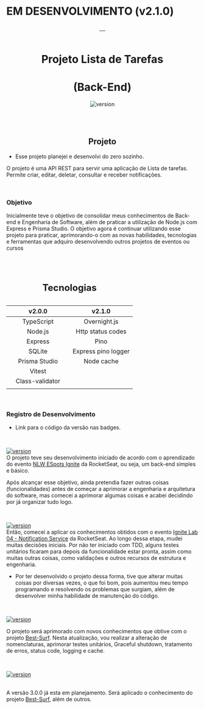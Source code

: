 # EM DESENVOLVIMENTO (v2.1.0)

<div align="center">
<a href="#projeto" target="_blank">
    <img align="center" src="https://img.shields.io/badge/-Projeto-05122A?style=flat&logo=Projeto" alt=""/>
  </a>
  <a href="#tecnologias">
     <img align="center" src="https://img.shields.io/badge/-Tecnologias-05122A?style=flat&logo=Tecnologias" alt=""/>
  </a>
  <a href="#instalação">
     <img align="center" src="https://img.shields.io/badge/-Execu%C3%A7%C3%A3o-05122A?style=flat&logo=Execu%C3%A7%C3%A3o" alt=""/>
  </a>
  <a href="#documentação">
     <img align="center" src="https://img.shields.io/badge/-Documenta%C3%A7%C3%A3o-05122A?style=flat&logo=Documenta%C3%A7%C3%A3o" alt=""/>
  </a>
  <a href="#backlog">
     <img align="center" src="https://img.shields.io/badge/-Backlog-05122A?style=flat&logo=Backlog" alt=""/>
  </a>
</div>

<br>

<div align="center">

# Projeto Lista de Tarefas


# (Back-End)
![version](https://img.shields.io/badge/version-2.0.0-white)


</div>

<br><br>

<div align="center">

## Projeto

</div>

- Esse projeto planejei e desenvolvi do zero sozinho. 


O projeto é uma API REST para servir uma aplicação de Lista de tarefas. Permite criar, editar, deletar, consultar e receber notificações.

<br>

### Objetivo 

Inicialmente teve o objetivo de consolidar meus conhecimentos de Back-end e Engenharia de Software, além de praticar a utilização de Node.js com Express e Prisma Studio. O objetivo agora é continuar utilizando esse projeto para praticar, aprimorando-o com as novas habilidades, tecnologias e ferramentas que adquiro desenvolvendo outros projetos de eventos ou cursos

<br>

<table width="300px" align="center">
      <caption> 
      <h2 align="center">         
          Tecnologias
      </h2> 
      </caption>	         
       <thead>                      
               <th width="50%px" style="text-align:center" colspan="1">v2.0.0</th>                  
               <th width="50%px" style="text-align:center" colspan="2">v2.1.0</th>                  
       </thead>
       <tbody align="center">          
           <tr>                           
                <td colspan="1">TypeScript</th>                              
                <td colspan="2">Overnight.js</th>                              
           </tr>
           <tr>             
                 <td colspan="1">Node.js</th>     
                 <td colspan="2">Http status codes</th>                               
           </tr>           
            <tr>             
                 <td colspan="1">Express</th>          
                 <td colspan="2">Pino</th>
           </tr>           
            <tr>             
                 <td colspan="1">SQLite</th>           
                 <td colspan="2">Express pino logger</th>                
           </tr>           
            <tr>             
                 <td colspan="1">Prisma Studio</th>   
                 <td colspan="2">Node cache</th>   
            </tr>   
            <tr>             
                 <td colspan="1">Vitest</th>   
                 <td colspan="2"></th>                    
            </tr>  
            <tr>             
                 <td colspan="1">Class-validator</th>   
                 <td colspan="2"></th>   
            </tr>  
            <tr>             
                 <td colspan="1"></th>   
                 <td colspan="2"></th>   
            </tr>       
       </tbody>
</table>

<br>

### Registro de Desenvolvimento

- Link para o código da versão nas badges.

<br>

<a href="" title="Não possui link da versão 1.0.0">![version](https://img.shields.io/badge/version-1.0.0-white)</a> 
<br>
O projeto teve seu desenvolvimento iniciado de acordo com o aprendizado do evento <a href="https://github.com/Lucasvmarangoni/NLW-Ignite-2022" target="_blank">NLW ESpots Ignite</a> da RocketSeat, ou seja, um back-end simples e básico.


Após alcançar esse objetivo, ainda pretendia fazer outras coisas (funcionalidades) antes de começar a aprimorar a engenharia e arquitetura do software, mas comecei a aprimorar algumas coisas e acabei decidindo por já organizar tudo logo.

<br>

<a href="https://github.com/Lucasvmarangoni/TaskList/commit/92bf7f0" title="clique para ver o código da versão 2.0.0">![version](https://img.shields.io/badge/version-2.0.0-white)</a> 
<br>
Então, comecei a aplicar os conhecimentos obtidos com o evento <a href="https://github.com/Lucasvmarangoni/notifications-service" target="_blank">Ignite Lab 04 - Notification Service</a> da RocketSeat. Ao longo dessa etapa, mudei muitas decisões iniciais. Por não ter iniciado com TDD, alguns testes unitários ficaram para depois da funcionalidade estar pronta, assim como muitas outras coisas, como validações e outros recursos de estrutura e engenharia. 

- Por ter desenvolvido o projeto dessa forma, tive que alterar muitas coisas por diversas vezes, o que foi bom, pois aumentou meu tempo programando e resolvendo os problemas que surgiam, além de desenvolver minha habilidade de manutenção do código.

<br>

<a href="" title="clique para ver o código da versão 2.1.0">![version](https://img.shields.io/badge/version-2.1.0-black)</a> 

O projeto será aprimorado com novos conhecimentos que obtive com o projeto <a href="https://github.com/Lucasvmarangoni/Best-Surf" target="_blank">Best-Surf</a>.
Nesta atualização, vou realizar a alteração de nomenclaturas, aprimorar testes unitários, Graceful shutdown, tratamento de erros, status code, logging e cache.

<br>

<a href="" title="Ainda em planejamento!">![version](https://img.shields.io/badge/version-3.0.0-white)</a> 

<br>
A versão 3.0.0 já esta em planejamento. Será aplicado o conhecimento do projeto <a href="https://github.com/Lucasvmarangoni/Best-Surf" target="_blank">Best-Surf</a>, além de outros.




